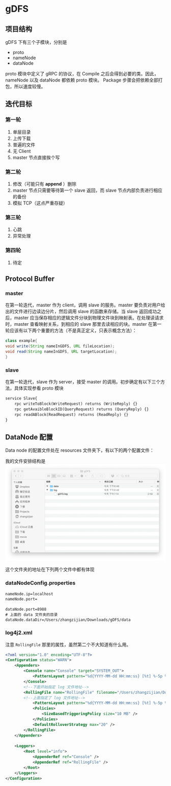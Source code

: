 # gDFS

## 项目结构

gDFS 下有三个子模块，分别是

- proto
- nameNode
- dataNode

proto 模块中定义了 gRPC 的协议，在 Compile 之后会得到必要的类。因此，nameNode 以及 dataNode 都依赖 proto 模块。
Package 步骤会把依赖全部打包，所以速度较慢。
## 迭代目标

### 第一轮

1. 单层目录
2. 上传下载
3. 普遍的文件
4. 无 Client
5. master 节点直接挨个写

### 第二轮

1. 修改（可能只有 **append** ）删除
2. master 节点只需要等待第一个 slave 返回，而 slave 节点内部负责进行相应的备份
3. 模拟 TCP（这点严重存疑）

### 第三轮 

1. 心跳
2. 异常处理

### 第四轮

1. 待定



## Protocol Buffer

### master

在第一轮迭代，master 作为 client，调用 slave 的服务。master 要负责对用户给出的文件进行边读边分片，然后调用 slave 的函数来存储。当 slave 返回成功之后，master 应当保存相应的逻辑文件分块到物理文件块到映射表。在处理读请求时，master 查看映射关系，到相应的 slave 那里去读相应的块。master 在第一轮应该有以下两个重要的方法（不是真正定义，只表示概念方法）：

```java
class example{
void write(String nameInGDFS, URL fileLocation);
void read(String nameInGDFS, URL targetLocation);
}
```

### slave

在第一轮迭代，slave 作为 server，接受 master 的调用。初步确定有以下三个方法，具体实现参看 proto 模块 

```protobuf
service Slave{
    rpc writeToBlock(WriteRequest) returns (WriteReply) {}
    rpc getAvaibleBlockID(QueryRequest) returns (QueryReply) {}
    rpc readABlock(ReadRequest) returns (ReadReply) {}
}
```



## DataNode 配置

Data node 的配置文件处在 resources 文件夹下，有以下的两个配置文件：

我的文件安排结构是![目录结构](img/目录结构.png)

这个文件夹的地址在下列两个文件中都有体现

### dataNodeConfig.properties

```properties
nameNode.ip=localhost
nameNode.port=

dataNode.port=8988
# 上面的 data 文件夹的目录
dataNode.dataDir=/Users/zhangzijian/Downloads/gDFS/data 
```

### log4j2.xml

注意  `RollingFile` 那里的属性，虽然第二个不大知道有什么用。

```xml
<?xml version="1.0" encoding="UTF-8"?>
<Configuration status="WARN">
    <Appenders>
        <Console name="Console" target="SYSTEM_OUT">
            <PatternLayout pattern="%d{YYYY-MM-dd HH:mm:ss} [%t] %-5p %c{1}:%L - %msg%n" />
        </Console>
		<!--下面开始指定 log 文件地址-->
        <RollingFile name="RollingFile" filename="/Users/zhangzijian/Downloads/gDFS/log/gDFS.log" filepattern="${logPath}/%d{YYYYMMddHHmmss}-fargo.log">
        <!--上面指定了 log 文件地址-->
            <PatternLayout pattern="%d{YYYY-MM-dd HH:mm:ss} [%t] %-5p %c{1}:%L - %msg%n" />
            <Policies>
                <SizeBasedTriggeringPolicy size="10 MB" />
            </Policies>
            <DefaultRolloverStrategy max="20" />
        </RollingFile>
    </Appenders>

    <Loggers>
        <Root level="info">
            <AppenderRef ref="Console" />
            <AppenderRef ref="RollingFile" />
        </Root>
    </Loggers>
</Configuration>
```

